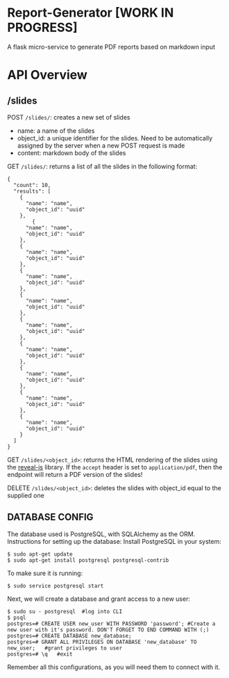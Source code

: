 # Report-Generator [WORK IN PROGRESS]
A flask micro-service to generate PDF reports based on markdown input


# API Overview

## /slides

POST `/slides/`: creates a new set of slides

  - name<TextField>: a name of the slides
  - object_id<UUID>: a unique identifier for the slides. Need to be automatically assigned by the server when a new POST request is made
  - content<TextField>: markdown body of the slides
  
GET  `/slides/`: returns a list of all the slides in the following format:

```
{
  "count": 10,
  "results": [
    {
      "name": "name",
      "object_id": "uuid"
    },
        {
      "name": "name",
      "object_id": "uuid"
    },
    {
      "name": "name",
      "object_id": "uuid"
    },
    {
      "name": "name",
      "object_id": "uuid"
    },
    {
      "name": "name",
      "object_id": "uuid"
    },
    {
      "name": "name",
      "object_id": "uuid"
    },
    {
      "name": "name",
      "object_id": "uuid"
    },
    {
      "name": "name",
      "object_id": "uuid"
    },
    {
      "name": "name",
      "object_id": "uuid"
    },
    {
      "name": "name",
      "object_id": "uuid"
    }
  ]
}
```

GET `/slides/<object_id>`: returns the HTML rendering of the slides using the [reveal-js](http://lab.hakim.se/reveal-js/#/fragments) library. If the `accept` header is set to `application/pdf`, then the endpoint will return a PDF version of the slides!


DELETE  `/slides/<object_id>`: deletes the slides with object_id equal to the supplied one


## DATABASE CONFIG
The database used is PostgreSQL, with SQLAlchemy as the ORM. Instructions for setting up the database:
Install PostgreSQL in your system:
```
$ sudo apt-get update
$ sudo apt-get install postgresql postgresql-contrib
```  
To make sure it is running:
```
$ sudo service postgresql start
```

Next, we will create a database and grant access to a new user:
```
$ sudo su - postgresql  #log into CLI
$ psql 
postgres=# CREATE USER new_user WITH PASSWORD 'password'; #Create a new user with it's password. DON'T FORGET TO END COMMAND WITH (;)
postgres=# CREATE DATABASE new_database;
postgres=# GRANT ALL PRIVILEGES ON DATABASE 'new_database' TO new_user;   #grant privileges to user 
postgres=# \q   #exit
```
Remember all this configurations, as you will need them to connect with it.


